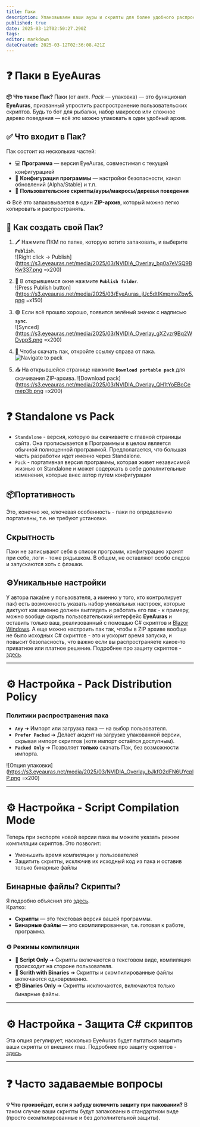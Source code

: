 ```yaml
---
title: Паки
description: Упаковываем ваши ауры и скрипты для более удобного распространения
published: true
date: 2025-03-12T02:50:27.290Z
tags: 
editor: markdown
dateCreated: 2025-03-12T02:36:08.421Z
---
```


# ❓ Паки в EyeAuras

**📦 Что такое Пак?**
Паки (от англ. *Pack* — упаковка) — это функционал **EyeAuras**, призванный упростить распространение пользовательских скриптов. Будь то бот для рыбалки, набор макросов или сложное дерево поведения — всё это можно упаковать в один удобный архив.

## ✅ Что входит в Пак?
Пак состоит из нескольких частей:
- 💻 **Программа** — версия EyeAuras, совместимая с текущей конфигурацией
- 🔧 **Конфигурация программы** — настройки безопасности, канал обновлений (Alpha/Stable) и т.п.
- 📝 **Пользовательские скрипты/ауры/макросы/деревья поведения**

♻️ Всё это запаковывается в один **ZIP-архив**, который можно легко копировать и распространять.

## 🚀 Как создать свой Пак?
1. 🖊 Нажмите ПКМ по папке, которую хотите запаковать, и выберите **`Publish`**.  
   ![Right click -> Publish](https://s3.eyeauras.net/media/2025/03/NVIDIA_Overlay_bq0a7eVSQ9BKw337.png =x200)

2. 💾 В открывшемся окне нажмите **`Publish folder`**.  
   ![Press Publish button](https://s3.eyeauras.net/media/2025/03/EyeAuras_jUc5dtIKmpmoZbw5.png =x150)

3. 🟢 Если всё прошло хорошо, появится зелёный значок с надписью **`sync`**.  
   ![Synced](https://s3.eyeauras.net/media/2025/03/NVIDIA_Overlay_gXZvzr9Bq2WDvppS.png =x200)

4. 🔗 Чтобы скачать пак, откройте ссылку справа от пака.
   ![Navigate to pack](https://s3.eyeauras.net/media/2025/03/NVIDIA_Overlay_cq93pPKwMCu5MUZQ.png)

5. 📥 На открывшейся странице нажмите **`Download portable pack`** для скачивания ZIP-архива.
   ![Download pack](https://s3.eyeauras.net/media/2025/03/NVIDIA_Overlay_QH1tYoEBoCemep3b.png =x200)

# ❓ Standalone vs Pack
- `Standalone` - версия, которую вы скачиваете с главной страницы сайта. Она прописывается в Программы и в целом является обычной полноценной программой. Предполагается, что большая часть разработки идет именно через Standalone.
- `Pack` - портативная версия программы, которая живет независимой жизнью от Standalone и может содержать в себе дополнительные изменения, которые внес автор путем конфигурации

## 📦Портативность 
Это, конечно же, ключевая особенность - паки по определению портативны, т.е. не требуют установки. 

## Скрытность 
Паки не записывают себя в список программ, конфигурацию хранят при себе, логи - тоже рядышком. В общем, не оставляют особо следов и запускаются хоть с флэшки.

## ⚙️Уникальные настройки
У автора пака(не у пользователя, а именно у того, кто контролирует пак) есть возможность указать набор уникальных настроек, которые диктуют как именно должен выглядеть и работать его пак - к примеру, можно вообще скрыть пользовательский интерфейс **EyeAuras** и оставить только ваш, реализованный с помощью C# скриптов и [Blazor Windows](/ru/scripting/blazor-windows/getting-started). А еще можно настроить пак так, чтобы в ZIP архиве вообще не было исходных C# скриптов - это и ускорит время запуска, и повысит безопасность, что важно если вы распространяете какое-то приватное или платное решение. Подробнее про защиту скриптов - [здесь](/ru/features/script-protection).


---

# ⚙️ Настройка - Pack Distribution Policy
### Политики распространения пака
- **`Any`** ➔ Импорт или загрузка пака — на выбор пользователя.
- **`Prefer Packed`** ➔ Делает акцент на загрузке упакованной версии, скрывая импорт скриптов (хотя импорт остаётся доступным).
- **`Packed Only`** ➔ Позволяет **только** скачать Пак, без возможности импорта.

![Опция упаковки](https://s3.eyeauras.net/media/2025/03/NVIDIA_Overlay_bJkfO2dFN6UYcplP.png =x200)

---

# ⚙️ Настройка - Script Compilation Mode
Теперь при экспорте новой версии пака вы можете указать режим компиляции скриптов. Это позволит:

- Уменьшить время компиляции у пользователей
- Защитить скрипты, исключив их исходный код из пака и оставив только бинарные файлы

## Бинарные файлы? Скрипты?
Я подробно объяснил это [здесь](https://wiki.eyeauras.net/en/changelogs/7994).  
Кратко:  
- **Скрипты** — это текстовая версия вашей программы.  
- **Бинарные файлы** — это скомпилированная, т.е. готовая к работе, программа.  

### ⚙️ Режимы компиляции
- **📝 Script Only** ➔ Скрипты включаются в текстовом виде, компиляция происходит на стороне пользователя.
- **📝 Scrith with Binaries** ➔ Скрипты и скомпилированные файлы включаются одновременно.
- **📦 Binaries Only** ➔ Скрипты исключаются, включаются только бинарные файлы.

---

# ⚙️ Настройка - Защита C# скриптов
Эта опция регулирует, насколько EyeAuras будет пытаться защитить ваши скрипты от внешних глаз. Подробнее про защиту скриптов - [здесь](/ru/features/script-protection).

---

# ❓ Часто задаваемые вопросы
**💡 Что произойдет, если я забуду включить защиту при паковании?**
В таком случае ваши скрипты будут запакованы в стандартном виде (просто скомпилированные и без дополнительной защиты).
